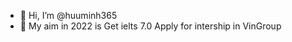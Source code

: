 - 👋 Hi, I’m @huuminh365
- 👀 My aim in 2022 is
    Get ielts 7.0
    Apply for intership in VinGroup
